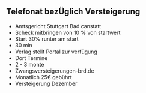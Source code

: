 ## Telefonat bezÜglich Versteigerung

- Amtsgericht Stuttgart Bad canstatt
- Scheck mitbringen von 10 % von startwert
- Start 30% runter am start
- 30 min
- Verlag stellt Portal zur verfügung
- Dort Termine 
- 2 - 3 monte 
- Zwangsversteigerungen-brd.de
- Monatlich 25€ gebührt
- Versteigerung Dezember
